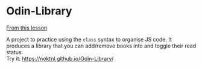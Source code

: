# Odin-Library

[From this lesson](https://www.theodinproject.com/paths/full-stack-javascript/courses/javascript/lessons/library)

A project to practice using the `class` syntax to organise JS code. It produces a library that you can add/remove books into and toggle their read status.\
Try it: https://noktnl.github.io/Odin-Library/
